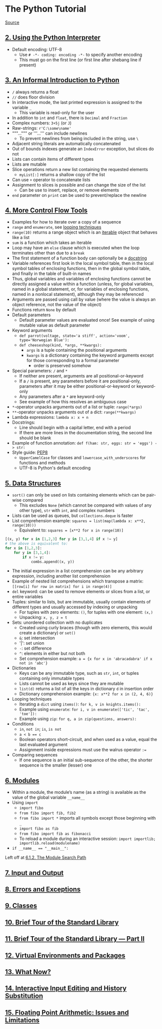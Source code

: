 # The Python Tutorial

[Source](https://docs.python.org/3/tutorial/index.html)

## [2. Using the Python Interpreter](https://docs.python.org/3/tutorial/interpreter.html)

- Default encoding: UTF-8
  - Use `# -*- coding: encoding -*-` to specify another encoding 
  - This must go on the first line (or first line after shebang line if present)

## [3. An Informal Introduction to Python](https://docs.python.org/3/tutorial/introduction.html)

- `/` always returns a float
- `//` does floor division
- In interactive mode, the last printed expression is assigned to the variable `_`
  - This variable is read-only for the user
- In addition to `int` and `float`, there is `Decimal` and `Fraction`
- Complex numbers: `3+5j` (or `J`)
- Raw-strings: `r'C:\some\name'`
- """...""" or '''...''' can include newlines
  - To prevent newlines from being included in the string, use `\`
- Adjacent string literals are automatically concatenated
- Out of bounds indexes generate an `IndexError` exception, but slices do not
- Lists can contain items of different types
- Lists are mutable
- Slice operations return a new list containing the requested elements
  - `myList[:]` returns a shallow copy of the list
- Can use `+` operator to concatenate lists
- Assignment to slices is possible and can change the size of the list
  - Can be use to insert, replace, or remove elements
- `end` parameter on `print` can be used to prevent/replace the newline

## [4. More Control Flow Tools](https://docs.python.org/3/tutorial/controlflow.html)

- Examples for how to iterate over a copy of a sequence
- `range` and `enumerate`, see [looping techniques](https://docs.python.org/3/tutorial/datastructures.html#tut-loopidioms)
- `range(10)` returns a range object which is an [iterable](https://docs.python.org/3/glossary.html#term-iterable) object that behaves like a list
- `sum` is a function which takes an iterable
- Loop may have an `else` clause which is executed when the loop terminates other than due to a `break`
- The first statement of a function body can optionally be a [docstring](https://docs.python.org/3/tutorial/controlflow.html#tut-docstrings)
- Variable references first look in the local symbol table, then in the local symbol tables of enclosing functions, then in the global symbol table, and finally in the table of built-in names
- Thus, global variables and variables of enclosing functions cannot be directly assigned a value within a function (unless, for global variables, named in a global statement, or, for variables of enclosing functions, named in a nonlocal statement), although they may be referenced
- Arguments are passed using call by value (where the value is always an object reference, not the value of the object)
- Functions return `None` by default
- Default parameters
  - Default parameter values are evaluated once! See example of using mutable value as default parameter
- Keyword arguments
  - `def parrot(voltage, state='a stiff', action='voom', type='Norwegian Blue'):`
  - `def cheeseshop(kind, *args, **kwargs):`
    - `args` is a tuple containing the positional arguments
    - `kwargs` is a dictionary containing the keyword arguments except for those corresponding to a formal parameter
      - order is preserved somehow
- Special parameters: `/` and `*`
  - If neither are present, arguments are all positional-or-keyword
  - If a `/` is present, any parameters before it are positional-only, parameters after it may be either positional-or-keyword or keyword-only
  - Any parameters after a `*` are keyword-only
  - See example of how this resolves an ambiguous case
- `*`-operator unpacks arguments out of a list or tuple: `range(*args)`
- `**`-operator unpacks arguments out of a dict: `range(**kwargs)`
- Lambda expressions: `lambda x: x + n`
- Docstrings:
  - Line should begin with a capital letter, end with a period
  - If there are more lines in the documentation string, the second line should be blank
- Example of function annotation: `def f(ham: str, eggs: str = 'eggs') -> str:`
- Style guide: [PEP8](https://www.python.org/dev/peps/pep-0008/)
  - `UpperCamelCase` for classes and `lowercase_with_underscores` for functions and methods
  - UTF-8 is Python's default encoding

## [5. Data Structures]()

- `sort()` can only be used on lists containing elements which can be pair-wise compared
  - This excludes `None` (which cannot be compared with values of any other type), `str` with `int`, and complex numbers
- Lists can be used as queues, but `collections.deque` is faster
- List comprehension example: `squares = list(map(lambda x: x**2, range(10)))`
  - Equivalent to: `squares = [x**2 for x in range(10)]`

```python
[(x, y) for x in [1,2,3] for y in [3,1,4] if x != y]
# the above is equivalent to:
for x in [1,2,3]:
    for y in [3,1,4]:
        if x != y:
            combs.append((x, y))
```

- The initial expression in a list comprehension can be any arbitrary expression, including another list comprehension
- Example of nested list comprehensions which transpose a matrix: `[[row[i] for row in matrix] for i in range(4)]`
- `del` keyword: can be used to remove elements or slices from a list, or entire variables
- Tuples: similar to lists, but are immutable, usually contain elements of different types and usually accessed by indexing or unpacking
  - For tuples with zero elements: `()`, for tuples with one element: `(x,)`
  - Unpacking: `x, y, z = t`
- Sets: unordered collection with no duplicates
  - Created using curly braces (though with zero elements, this would create a dictionary) or `set()`
  - `&`: set intersection
  - '|': set union
  - `-`: set difference
  - `^`: elements in either but not both
  - Set comprehension example: `a = {x for x in 'abracadabra' if x not in 'abc'}`
- Dictionaries
  - Keys can be any immutable type, such as `str`, `int`, or tuples containing only immutable types
  - Lists cannot be used as keys since they are mutable
  - `list(d)` returns a list of all the keys in dictionary `d` in insertion order
  - Dictionary comprehension example: `{x: x**2 for x in (2, 4, 6)}`
- Looping techniques
  - Iterating a `dict` using `items()`: `for k, v in knights.items():`
  - Example using `enumerate`: `for i, v in enumerate(['tic', 'tac', 'toe']):`
  - Example using `zip`: `for q, a in zip(questions, answers):`
- Conditions
  - `in`, `not in`; `is`, `is not`
  - `a < b == c`
  - Boolean operators short-circuit, and when used as a value, equal the last evaluated argument
  - Assignment inside expressions must use the walrus operator `:=`
- Comparing sequences
  - If one sequence is an initial sub-sequence of the other, the shorter sequence is the smaller (lesser) one

## [6. Modules]()

- Within a module, the module’s name (as a string) is available as the value of the global variable `__name__`
- Using `import`
  - `import fibo`
  - `from fibo import fib, fib2`
  - `from fibo import *` imports all symbols except those beginning with `_`
  - `import fibo as fib`
  - `from fibo import fib as fibonacci`
  - To reload a module during an interactive session: `import importlib; importlib.reload(modulename)`
- `if __name__ == "__main__":`

Left off at [6.1.2. The Module Search Path]()

## [7. Input and Output]()
## [8. Errors and Exceptions]()
## [9. Classes]()
## [10. Brief Tour of the Standard Library]()
## [11. Brief Tour of the Standard Library — Part II]()
## [12. Virtual Environments and Packages]()
## [13. What Now?]()
## [14. Interactive Input Editing and History Substitution]()
## [15. Floating Point Arithmetic: Issues and Limitations]()
